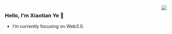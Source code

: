 <img align="right" src="https://github-readme-stats.vercel.app/api?username=chiguayeshao" />

### Hello, I'm Xiaotian Ye 👋

- I’m currently focusing on Web3.0.

<!--
**chiguayeshao/chiguayeshao** is a ✨ _special_ ✨ repository because its `README.md` (this file) appears on your GitHub profile.

Here are some ideas to get you started:

- 🔭 I’m currently working on ...
- 🌱 I’m currently learning ...
- 👯 I’m looking to collaborate on ...
- 🤔 I’m looking for help with ...
- 💬 Ask me about ...
- 📫 How to reach me: ...
- 😄 Pronouns: ...
- ⚡ Fun fact: ...
-->



